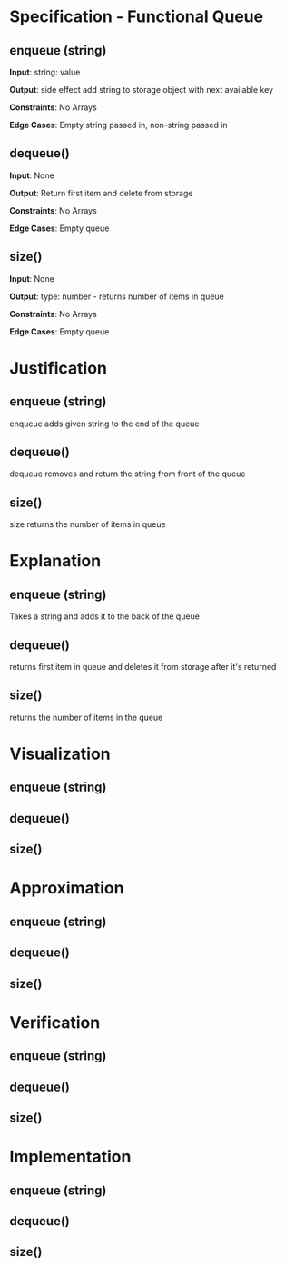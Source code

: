 # Specification - Functional Queue
<!-- ## IOCE (include side effects and things printing to screen) -->
## enqueue (string)
**Input**: string: value

**Output**: side effect add string to storage object with next available key

**Constraints**: No Arrays

**Edge Cases**: Empty string passed in, non-string passed in

## dequeue()
**Input**: None

**Output**: Return first item and delete from storage

**Constraints**: No Arrays

**Edge Cases**: Empty queue

## size()
**Input**: None

**Output**: type: number - returns number of items in queue

**Constraints**: No Arrays

**Edge Cases**: Empty queue


# Justification
<!-- ## Purpose of Calling this Function -->
## enqueue (string)
enqueue adds given string to the end of the queue

## dequeue()
dequeue removes and return the string from front of the queue

## size()
size returns the number of items in queue


# Explanation
<!-- ## Clearly state relationship between Inputs and Outputs in Plain English -->
## enqueue (string)
Takes a string and adds it to the back of the queue

## dequeue()
returns first item in queue and deletes it from storage after it's returned

## size()
returns the number of items in the queue

# Visualization
<!-- ## Whiteboard - draw plan that another engineer could understand. Use pictures and labels maybe sample data -->

<!-- select and copy image to clipboard -->
<!-- Use cmd + alt + v to paste (vsc paste image extn) -->
## enqueue (string)


## dequeue()
## size()

# Approximation
<!-- ## Pseudocode -->
<!-- Complete, without ambiguity, high level as possible, indented to show subordinate steps, translateable to one real line of code -->
## enqueue (string)
## dequeue()
## size()

# Verification
<!-- Use sample data to walk through pseudocode
Write one sanity test -->
## enqueue (string)
## dequeue()
## size()


# Implementation
<!-- Code! -->
## enqueue (string)
## dequeue()
## size()
